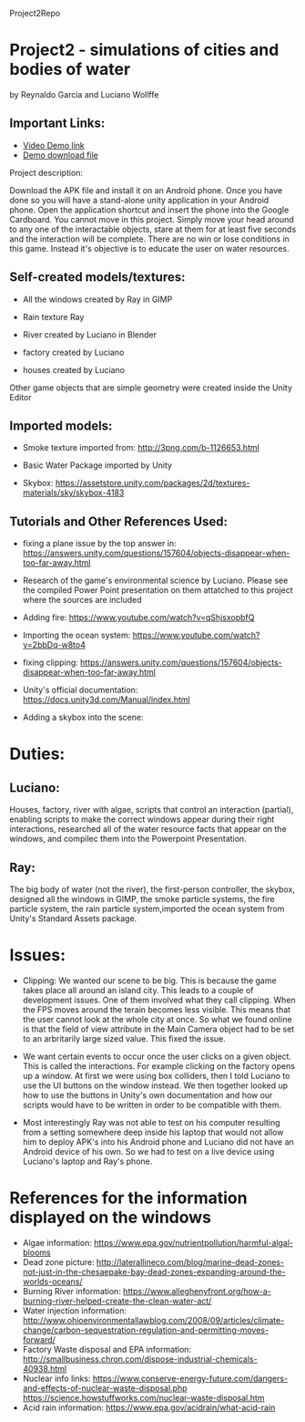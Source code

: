 Project2Repo
# Project2 - simulations of cities and bodies of water
by Reynaldo Garcia and Luciano Wollffe

## Important Links:

* [Video Demo link](https://drive.google.com/open?id=1xUz7T3AI9QBWSocRU8L-k9X-nNCP7ZAa)
* [Demo download file ](https://drive.google.com/open?id=1QWFHzX490jTPGgvQT6vgya2OPPAx7MRx)


Project description:

Download the APK file and install it on an Android phone. Once you have done so you will have a stand-alone unity application in your Android phone. Open the application shortcut and insert the phone into the Google Cardboard. You cannot move in this project. Simply move your head around to any one of the interactable objects, stare at them for at least five seconds and the interaction will be complete. There are no win or lose conditions in this game. Instead it's objective is to educate the user on water resources. 



## Self-created models/textures:

* All the windows created by Ray in GIMP

* Rain texture Ray

* River created by Luciano in Blender

* factory created by Luciano

* houses created by Luciano

Other game objects that are simple geometry were created inside the Unity Editor

## Imported models:

* Smoke texture imported from: http://3png.com/b-1126653.html

* Basic Water Package imported by Unity

* Skybox: https://assetstore.unity.com/packages/2d/textures-materials/sky/skybox-4183

## Tutorials and Other References Used:

* fixing a plane issue by the top answer in: https://answers.unity.com/questions/157604/objects-disappear-when-too-far-away.html

* Research of the game's environmental science by Luciano. Please see the compiled Power Point presentation on them attatched to this project where the sources are included

* Adding fire: https://www.youtube.com/watch?v=qShjsxopbfQ

* Importing the ocean system: https://www.youtube.com/watch?v=2bbDq-w8to4

* fixing clipping: https://answers.unity.com/questions/157604/objects-disappear-when-too-far-away.html

* Unity's official documentation: https://docs.unity3d.com/Manual/index.html

* Adding a skybox into the scene: 



# Duties:

## Luciano:

Houses, factory, river with algae, scripts that control an interaction (partial), enabling scripts to make the correct windows appear during their right interactions, researched all 
of the water resource facts that appear on the windows, and compilec them into the Powerpoint Presentation.

## Ray:

The big body of water (not the river), the first-person controller, the skybox, designed all the windows in GIMP, the smoke particle systems, the fire particle system, the 
rain particle system,imported the ocean system from Unity's Standard Assets package.


# Issues:

* Clipping: We wanted our scene to be big. This is because the game takes place all around an island city. This leads to a couple of development issues. One of them involved
what they call clipping. When the FPS moves around the terain becomes less visible. This means that the user cannot look at the whole city at once. So what we found online
is that the field of view attribute in the Main Camera object had to be set to an arbritarily large sized value. This fixed the issue.

* We want certain events to occur once the user clicks on a given object. This is called the interactions. For example clicking on the factory opens up a window.
At first we were using box colliders, then I told Luciano to use the UI buttons on the window instead. We then together looked up how to use the buttons in Unity's own documentation
and how our scripts would have to be written in order to be compatible with them.

* Most interestingly Ray was not able to test on his computer resulting from a setting somewhere deep inside his laptop that would not allow him to deploy APK's into his Android phone
and Luciano did not have an Android device of his own. So we had to test on a live device using Luciano's laptop and Ray's phone.


# References for the information displayed on the windows

* Algae information: 
https://www.epa.gov/nutrientpollution/harmful-algal-blooms
* Dead zone picture: 
http://laterallineco.com/blog/marine-dead-zones-not-just-in-the-chesaepake-bay-dead-zones-expanding-around-the-worlds-oceans/
* Burning River information: 
https://www.alleghenyfront.org/how-a-burning-river-helped-create-the-clean-water-act/
* Water injection information:
http://www.ohioenvironmentallawblog.com/2008/09/articles/climate-change/carbon-sequestration-regulation-and-permitting-moves-forward/
* Factory Waste disposal and EPA information: 
http://smallbusiness.chron.com/dispose-industrial-chemicals-40938.html
* Nuclear info links:
https://www.conserve-energy-future.com/dangers-and-effects-of-nuclear-waste-disposal.php
https://science.howstuffworks.com/nuclear-waste-disposal.htm
* Acid rain information: 
https://www.epa.gov/acidrain/what-acid-rain
